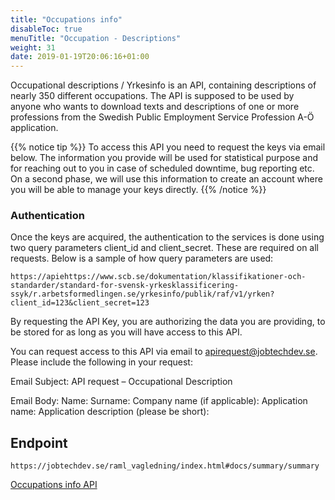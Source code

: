 ```yaml
---
title: "Occupations info"
disableToc: true
menuTitle: "Occupation - Descriptions"
weight: 31
date: 2019-01-19T20:06:16+01:00
---
```


Occupational descriptions / Yrkesinfo is an API, containing descriptions of nearly 350 different occupations. The API is supposed to be used by anyone who wants to download texts and descriptions of one or more professions from the Swedish Public Employment Service Profession A-Ö application.

{{% notice tip %}}
To access this API you need to request the keys via email below. The information you provide will be used for statistical purpose and for reaching out to you in case of scheduled downtime, bug reporting etc. On a second phase, we will use this information to create an account where you will be able to manage your keys directly.
{{% /notice %}}

### Authentication
Once the keys are acquired, the authentication to the services is done using two query parameters client_id and client_secret. These are required on all requests. Below is a sample of how query parameters are used:
````
https://apiehttps://www.scb.se/dokumentation/klassifikationer-och-standarder/standard-for-svensk-yrkesklassificering-ssyk/r.arbetsformedlingen.se/yrkesinfo/publik/raf/v1/yrken?client_id=123&client_secret=123
````
By requesting the API Key, you are authorizing the data you are providing, to be stored for as long as you will have access to this API.

You can request access to this API via email to apirequest@jobtechdev.se. Please include the following in your request:

Email Subject: API request – Occupational Description

Email Body:
Name:
Surname:
Company name (if applicable):
Application name:
Application description (please be short):

## Endpoint
````
https://jobtechdev.se/raml_vagledning/index.html#docs/summary/summary
````

[Occupations info API](/raml_vagledning/index.html#docs/summary/summary)
